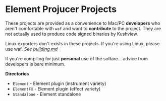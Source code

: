 # Element Projucer Projects
These projects are provided as a convenience to Mac/PC __developers__ who aren't comfortable with `waf` and want to __contribute__ to the project. They are not actually used to produce code signed binaries by Kushview.

Linux exporters don't exists in these projects.  If you're using Linux, please use waf. _See [building.md](../../docs/building.md)_

If you're compiling for just __personal__ use of the softare... advice from developers is bare minimum.

__Directories__
* `Element` - Element plugin (instrument variety)
* `ElementFX` - Element plugin (effect variety)
* `Standalone` - Element standalone
